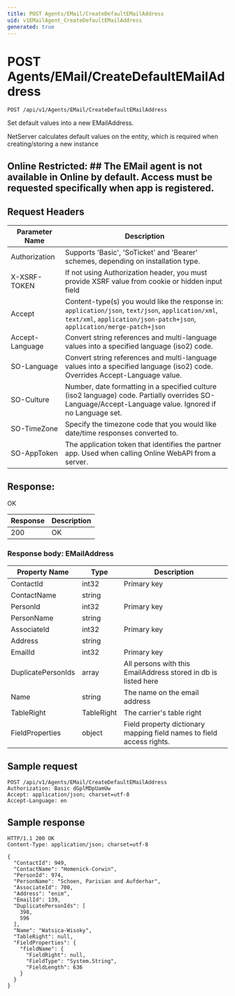 ```yaml
---
title: POST Agents/EMail/CreateDefaultEMailAddress
uid: v1EMailAgent_CreateDefaultEMailAddress
generated: true
---
```


# POST Agents/EMail/CreateDefaultEMailAddress

```http
POST /api/v1/Agents/EMail/CreateDefaultEMailAddress
```

Set default values into a new EMailAddress.


NetServer calculates default values on the entity, which is required when creating/storing a new instance


## Online Restricted: ## The EMail agent is not available in Online by default. Access must be requested specifically when app is registered.







## Request Headers

| Parameter Name | Description |
|----------------|-------------|
| Authorization  | Supports 'Basic', 'SoTicket' and 'Bearer' schemes, depending on installation type. |
| X-XSRF-TOKEN   | If not using Authorization header, you must provide XSRF value from cookie or hidden input field |
| Accept         | Content-type(s) you would like the response in: `application/json`, `text/json`, `application/xml`, `text/xml`, `application/json-patch+json`, `application/merge-patch+json` |
| Accept-Language | Convert string references and multi-language values into a specified language (iso2) code. |
| SO-Language | Convert string references and multi-language values into a specified language (iso2) code. Overrides Accept-Language value. |
| SO-Culture | Number, date formatting in a specified culture (iso2 language) code. Partially overrides SO-Language/Accept-Language value. Ignored if no Language set. |
| SO-TimeZone | Specify the timezone code that you would like date/time responses converted to. |
| SO-AppToken | The application token that identifies the partner app. Used when calling Online WebAPI from a server. |


## Response:

OK

| Response | Description |
|----------------|-------------|
| 200 | OK |

### Response body: EMailAddress

| Property Name | Type |  Description |
|----------------|------|--------------|
| ContactId | int32 | Primary key |
| ContactName | string |  |
| PersonId | int32 | Primary key |
| PersonName | string |  |
| AssociateId | int32 | Primary key |
| Address | string |  |
| EmailId | int32 | Primary key |
| DuplicatePersonIds | array | All persons with this EmailAddress stored in db is listed here |
| Name | string | The name on the email address |
| TableRight | TableRight | The carrier's table right |
| FieldProperties | object | Field property dictionary mapping field names to field access rights. |

## Sample request

```http!
POST /api/v1/Agents/EMail/CreateDefaultEMailAddress
Authorization: Basic dGplMDpUamUw
Accept: application/json; charset=utf-8
Accept-Language: en
```

## Sample response

```http_
HTTP/1.1 200 OK
Content-Type: application/json; charset=utf-8

{
  "ContactId": 949,
  "ContactName": "Homenick-Corwin",
  "PersonId": 974,
  "PersonName": "Schoen, Parisian and Aufderhar",
  "AssociateId": 700,
  "Address": "enim",
  "EmailId": 139,
  "DuplicatePersonIds": [
    398,
    596
  ],
  "Name": "Watsica-Wisoky",
  "TableRight": null,
  "FieldProperties": {
    "fieldName": {
      "FieldRight": null,
      "FieldType": "System.String",
      "FieldLength": 636
    }
  }
}
```